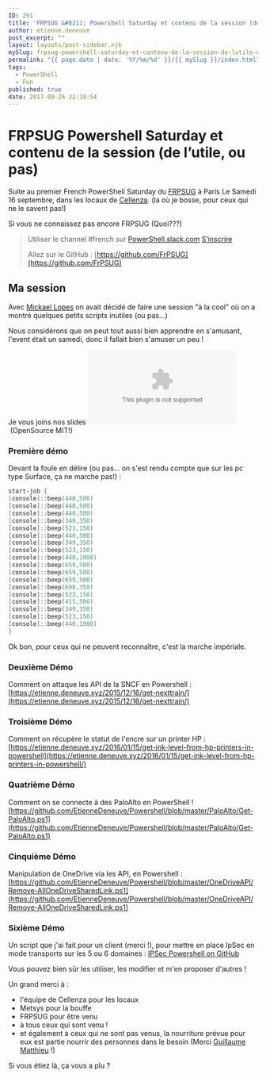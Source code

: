 ```yaml
---
ID: 291
title: 'FRPSUG &#8211; Powershell Saturday et contenu de la session (de l&#8217;utile, ou pas)'
author: etienne.deneuve
post_excerpt: ""
layout: layouts/post-sidebar.njk
mySlug: frpsug-powershell-saturday-et-contenu-de-la-session-de-lutile-ou-pas
permalink: "{{ page.date | date: '%Y/%m/%d' }}/{{ mySlug }}/index.html"
tags:
  - PowerShell
  - Fun
published: true
date: 2017-09-26 22:19:54
---
```


# FRPSUG Powershell Saturday et contenu de la session (de l&#8217;utile, ou pas)

Suite au premier French PowerShell Saturday du [FRPSUG](https://frpsug.github.io) à Paris Le Samedi 16 septembre, dans les locaux de [Cellenza](http://www.cellenza.com/fr/). (la où je bosse, pour ceux qui ne le savent pas!)

<!-- excerpt -->

Si vous ne connaissez pas encore FRPSUG (Quoi???)

> Utiliser le channel #french sur [PowerShell.slack.com](https://powershell.slack.com/Slack) [S’inscrire](http://slack.poshcode.org/)
> 
> Allez sur le GitHub : [https://github.com/FrPSUG](https://github.com/FrPSUG)

## Ma session

Avec [Mickael Lopes](https://twitter.com/LopesMick) on avait décidé de faire une session "à la cool" où on a montré quelques petits scripts inutiles (ou pas...)

Nous considérons que on peut tout aussi bien apprendre en s'amusant, l'event était un samedi, donc il fallait bien s'amuser un peu !

Je vous joins nos slides ![FRPSUG](/images/2017/09/FRPSUG.pptx) (OpenSource MIT!)

### Première démo

Devant la foule en délire (ou pas... on s'est rendu compte que sur les pc type Surface, ça ne marche pas!) :

``` powershell
start-job {
[console]::beep(440,500)
[console]::beep(440,500)
[console]::beep(440,500)
[console]::beep(349,350)
[console]::beep(523,150)
[console]::beep(440,500)
[console]::beep(349,350)
[console]::beep(523,150)
[console]::beep(440,1000)
[console]::beep(659,500)
[console]::beep(659,500)
[console]::beep(659,500)
[console]::beep(698,350)
[console]::beep(523,150)
[console]::beep(415,500)
[console]::beep(349,350)
[console]::beep(523,150)
[console]::beep(440,1000)
}
```

Ok bon, pour ceux qui ne peuvent reconnaître, c'est la marche impériale.

### Deuxième Démo

Comment on attaque les API de la SNCF en Powershell :
[https://etienne.deneuve.xyz/2015/12/16/get-nexttrain/](https://etienne.deneuve.xyz/2015/12/16/get-nexttrain/)

### Troisième Démo

Comment on récupère le statut de l'encre sur un printer HP :
[https://etienne.deneuve.xyz/2016/01/15/get-ink-level-from-hp-printers-in-powershell](https://etienne.deneuve.xyz/2016/01/15/get-ink-level-from-hp-printers-in-powershell/)

### Quatrième Démo

Comment on se connecte à des PaloAlto en PowerShell !
[https://github.com/EtienneDeneuve/Powershell/blob/master/PaloAlto/Get-PaloAlto.ps1](https://github.com/EtienneDeneuve/Powershell/blob/master/PaloAlto/Get-PaloAlto.ps1)

### Cinquième Démo

Manipulation de OneDrive via les API, en Powershell :
[https://github.com/EtienneDeneuve/Powershell/blob/master/OneDriveAPI/Remove-AllOneDriveSharedLink.ps1](https://github.com/EtienneDeneuve/Powershell/blob/master/OneDriveAPI/Remove-AllOneDriveSharedLink.ps1)

### Sixième Démo

Un script que j'ai fait pour un client (merci !), pour mettre en place IpSec en mode transports sur les 5 ou 6 domaines :
[IPSec Powershell on GitHub](https://github.com/EtienneDeneuve/Powershell/blob/master/IpSec/Invoke-IPSec.ps1)

Vous pouvez bien sûr les utiliser, les modifier et m'en proposer d'autres !

Un grand merci à :

- l'équipe de Cellenza pour les locaux
- Metsys pour la bouffe
- FRPSUG pour être venu
- à tous ceux qui sont venu !
- et également à ceux qui ne sont pas venus, la nourriture prévue pour eux est partie nourrir des personnes dans le besoin (Merci [Guillaume Matthieu](https://fr.linkedin.com/in/guillaume-mathieu-785431119) !)

Si vous étiez là, ça vous a plu ?
